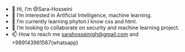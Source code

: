 - 👋 Hi, I’m @Sara-Hosseini
- 👀 I’m interested in Artificial Intelligence, machine learning.
- 🌱 I’m currently learning phyton.I know css and html.
- 💞️ I’m looking to collaborate on security and machine learning project.
- 📫 How to reach me sarahosseinigh@gmail.com and +989143961567(whatsapp)

<!---
Sara-Hosseini/Sara-Hosseini is a ✨ special ✨ repository because its `README.md` (this file) appears on your GitHub profile.
You can click the Preview link to take a look at your changes.
--->
